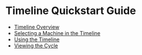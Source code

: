 # Timeline Quickstart Guide

-   [Timeline Overview](timelineIntro.md)
-   [Selecting a Machine in the Timeline](selectingMachineAndDate.md)
-   [Using the Timeline](usingTheTimeline.md)
-   [Viewing the Cycle](timelineCycle.md)

